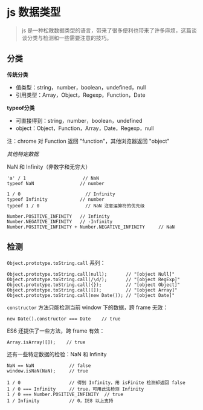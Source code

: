 # js 数据类型

> js 是一种松散数据类型的语言，带来了很多便利也带来了许多麻烦，这篇谈谈分类与检测和一些需要注意的技巧。

## 分类

**传统分类**

- 值类型：string，number，boolean，undefined，null
- 引用类型：Array，Object，Regexp，Function，Date

**typeof分类**

- 可直接得到：string，number，boolean，undefined
- object：Object，Function，Array，Date，Regexp，null

注：chrome 对 Function 返回 "function"，其他浏览器返回 "object"

*其他特定数据*

NaN 和 Infinity（非数字和无穷大）

	'a' / 1                     // NaN
	typeof NaN                 // number
	
	1 / 0                        // Infinity
	typeof Infinity            // number
	typeof 1 / 0                 // NaN 注意运算符的优先级
	
	Number.POSITIVE_INFINITY   // Infinity
	Number.NEGATIVE_INFINITY   // -Infinity
    Number.POSITIVE_INFINITY + Number.NEGATIVE_INFINITY     // NaN

## 检测

`Object.prototype.toString.call` 系列：

	Object.prototype.toString.call(null);       // "[object Null]"
	Object.prototype.toString.call(/\d/);       // "[object RegExp]"
	Object.prototype.toString.call({});         // "[object Object]"
	Object.prototype.toString.call([]);         // "[object Array]"
	Object.prototype.toString.call(new Date()); // "[object Date]"

`constructor` 方法只能检测当前 window 下的数据，跨 frame 无效：

	new Date().constructor === Date    // true

ES6 还提供了一些方法，跨 frame 有效：

	Array.isArray([]);    // true

还有一些特定数据的检验：NaN 和 Infinity

	NaN == NaN             // false
	window.isNaN(NaN);     // true
	
	1 / 0                  // 得到 Infinity，用 isFinite 检测却返回 false
	1 / 0 === Infinity     // true，可用此法检测 Infinity
	1 / 0 === Number.POSITIVE_INFINITY  // true
	1 / Infinity           // 0，IE8 以上支持

	
	